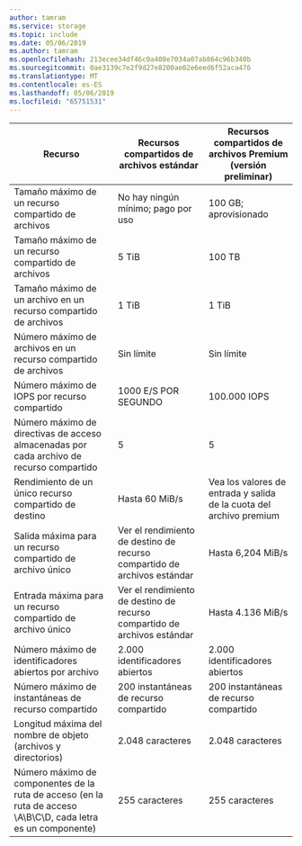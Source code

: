 ```yaml
---
author: tamram
ms.service: storage
ms.topic: include
ms.date: 05/06/2019
ms.author: tamram
ms.openlocfilehash: 213ecee34df46c0a408e7034a07ab864c96b340b
ms.sourcegitcommit: 0ae3139c7e2f9d27e8200ae02e6eed6f52aca476
ms.translationtype: MT
ms.contentlocale: es-ES
ms.lasthandoff: 05/06/2019
ms.locfileid: "65751531"
---
```

| Recurso | Recursos compartidos de archivos estándar | Recursos compartidos de archivos Premium (versión preliminar) |
|----------|---------------|------------------------------------------|
| Tamaño máximo de un recurso compartido de archivos | No hay ningún mínimo; pago por uso | 100 GB; aprovisionado |
| Tamaño máximo de un recurso compartido de archivos | 5 TiB | 100 TB |
| Tamaño máximo de un archivo en un recurso compartido de archivos | 1 TiB | 1 TiB |
| Número máximo de archivos en un recurso compartido de archivos | Sin límite | Sin límite |
| Número máximo de IOPS por recurso compartido | 1000 E/S POR SEGUNDO | 100.000 IOPS |
| Número máximo de directivas de acceso almacenadas por cada archivo de recurso compartido | 5 | 5 |
| Rendimiento de un único recurso compartido de destino | Hasta 60 MiB/s | Vea los valores de entrada y salida de la cuota del archivo premium|
| Salida máxima para un recurso compartido de archivo único | Ver el rendimiento de destino de recurso compartido de archivos estándar | Hasta 6,204 MiB/s |
| Entrada máxima para un recurso compartido de archivo único | Ver el rendimiento de destino de recurso compartido de archivos estándar | Hasta 4.136 MiB/s |
| Número máximo de identificadores abiertos por archivo | 2.000 identificadores abiertos | 2.000 identificadores abiertos |
| Número máximo de instantáneas de recurso compartido | 200 instantáneas de recurso compartido | 200 instantáneas de recurso compartido |
| Longitud máxima del nombre de objeto (archivos y directorios) | 2.048 caracteres | 2.048 caracteres |
| Número máximo de componentes de la ruta de acceso (en la ruta de acceso \A\B\C\D, cada letra es un componente) | 255 caracteres | 255 caracteres |